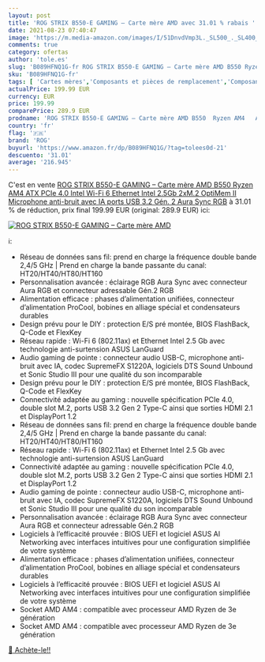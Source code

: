 ```yaml
---
layout: post
title: 'ROG STRIX B550-E GAMING – Carte mère AMD avec 31.01 % rabais '
date: 2021-08-23 07:40:47
image: 'https://m.media-amazon.com/images/I/51DnvdVmp3L._SL500_._SL400_.jpg'
comments: true
category: ofertas
author: 'tole.es'
slug: 'B089HFNQ1G-fr ROG STRIX B550-E GAMING – Carte mère AMD B550 Ryzen AM4...'
sku: 'B089HFNQ1G-fr'
tags: [ 'Cartes mères','Composants et pièces de remplacement','Composants internes','Informatique','rog', ]
actualPrice: 199.99 EUR
currency: EUR
price: 199.99
comparePrice: 289.9 EUR
prodname: 'ROG STRIX B550-E GAMING – Carte mère AMD B550  Ryzen AM4   ATX  PCIe 4.0  Intel Wi-Fi 6  Ethernet Intel 2.5Gb  2xM.2  OptiMem II  Microphone anti-bruit avec IA  ports USB 3.2 Gén. 2  Aura Sync RGB'
country: 'fr'
flag: '🇫🇷'
brand: 'ROG'
buyurl: 'https://www.amazon.fr/dp/B089HFNQ1G/?tag=tolees0d-21'
descuento: '31.01'
average: '216.945'
---
```


C'est en vente [ROG STRIX B550-E GAMING – Carte mère AMD B550  Ryzen AM4   ATX  PCIe 4.0  Intel Wi-Fi 6  Ethernet Intel 2.5Gb  2xM.2  OptiMem II  Microphone anti-bruit avec IA  ports USB 3.2 Gén. 2  Aura Sync RGB](https://www.amazon.fr/dp/B089HFNQ1G/?tag=tolees0d-21)  à  31.01 % de réduction, prix final  199.99 EUR (original: 289.9 EUR) ici:

[![ROG STRIX B550-E GAMING – Carte mère AMD](https://m.media-amazon.com/images/I/51DnvdVmp3L._SL500_._SL400_.jpg)](https://www.amazon.fr/dp/B089HFNQ1G/?tag=tolees0d-21)

ℹ️:

- Réseau de données sans fil: prend en charge la fréquence double bande 2,4/5 GHz | Prend en charge la bande passante du canal: HT20/HT40/HT80/HT160
- Personnalisation avancée : éclairage RGB Aura Sync avec connecteur Aura RGB et connecteur adressable Gén.2 RGB
- Alimentation efficace : phases d’alimentation unifiées, connecteur d’alimentation ProCool, bobines en alliage spécial et condensateurs durables
- Design prévu pour le DIY : protection E/S pré montée, BIOS FlashBack, Q-Code et FlexKey
- Réseau rapide : Wi-Fi 6 (802.11ax) et Ethernet Intel 2.5 Gb avec technologie anti-surtension ASUS LanGuard
- Audio gaming de pointe : connecteur audio USB-C, microphone anti-bruit avec IA, codec SupremeFX S1220A, logiciels DTS Sound Unbound et Sonic Studio III pour une qualité du son incomparable
- Design prévu pour le DIY : protection E/S pré montée, BIOS FlashBack, Q-Code et FlexKey
- Connectivité adaptée au gaming : nouvelle spécification PCIe 4.0, double slot M.2, ports USB 3.2 Gen 2 Type-C ainsi que sorties HDMI 2.1 et DisplayPort 1.2
- Réseau de données sans fil: prend en charge la fréquence double bande 2,4/5 GHz | Prend en charge la bande passante du canal: HT20/HT40/HT80/HT160
- Réseau rapide : Wi-Fi 6 (802.11ax) et Ethernet Intel 2.5 Gb avec technologie anti-surtension ASUS LanGuard
- Connectivité adaptée au gaming : nouvelle spécification PCIe 4.0, double slot M.2, ports USB 3.2 Gen 2 Type-C ainsi que sorties HDMI 2.1 et DisplayPort 1.2
- Audio gaming de pointe : connecteur audio USB-C, microphone anti-bruit avec IA, codec SupremeFX S1220A, logiciels DTS Sound Unbound et Sonic Studio III pour une qualité du son incomparable
- Personnalisation avancée : éclairage RGB Aura Sync avec connecteur Aura RGB et connecteur adressable Gén.2 RGB
- Logiciels à l’efficacité prouvée : BIOS UEFI et logiciel ASUS AI Networking avec interfaces intuitives pour une configuration simplifiée de votre système
- Alimentation efficace : phases d’alimentation unifiées, connecteur d’alimentation ProCool, bobines en alliage spécial et condensateurs durables
- Logiciels à l’efficacité prouvée : BIOS UEFI et logiciel ASUS AI Networking avec interfaces intuitives pour une configuration simplifiée de votre système
- Socket AMD AM4 : compatible avec processeur AMD Ryzen de 3e génération
- Socket AMD AM4 : compatible avec processeur AMD Ryzen de 3e génération

[🛒 Achète-le!!](https://www.amazon.fr/dp/B089HFNQ1G/?tag=tolees0d-21)
